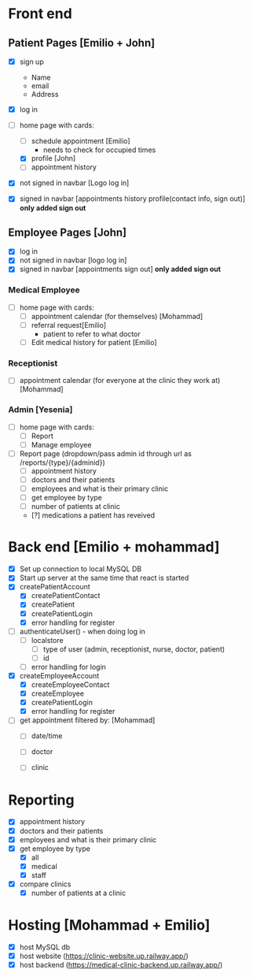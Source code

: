 # Front end
## Patient Pages [Emilio + John]

- [X] sign up 
    - Name
    - email
    - Address

- [X] log in
- [ ] home page with cards:
    - [ ] schedule appointment [Emilio]
        - needs to check for occupied times
    - [x] profile [John]
    - [ ] appointment history
- [X] not signed in navbar [Logo    log in]
- [X] signed in navbar [appointments    history    profile(contact info, sign out)] **only added sign out**
    
## Employee Pages [John]

- [X] log in
- [X] not signed in navbar [logo    log in]
- [X] signed in navbar [appointments    sign out]  **only added sign out**

### Medical Employee
- [ ] home page with cards:
    - [ ] appointment calendar (for themselves) [Mohammad]
    - [ ] referral request[Emilio]
        - patient to refer to what doctor
    - [ ] Edit medical history for patient [Emilio]

### Receptionist

- [ ] appointment calendar (for everyone at the clinic they work at) [Mohammad]  

### Admin [Yesenia]

- [ ] home page with cards:
    - [ ] Report 
    - [ ] Manage employee
- [ ] Report page (dropdown/pass admin id through url as /reports/{type}/{adminid})
    - [ ] appointment history
    - [ ] doctors and their patients
    - [ ] employees and what is their primary clinic
    - [ ] get employee by type
    - [ ] number of patients at clinic 
    - [?] medications a patient has reveived 

# Back end [Emilio + mohammad]

- [x] Set up connection to local MySQL DB
- [x] Start up server at the same time that react is started
- [x] createPatientAccount
    - [x] createPatientContact
    - [x] createPatient
    - [x] createPatientLogin
    - [x] error handling for register

- [ ] authenticateUser() - when doing log in
    - [ ] localstore
        - [ ] type of user (admin, receptionist, nurse, doctor, patient)
        - [ ] id

    - [ ] error handling for login

- [x] createEmployeeAccount
    - [x] createEmployeeContact
    - [x] createEmployee
    - [x] createPatientLogin
    - [x] error handling for register

- [ ] get appointment filtered by: [Mohammad]
    - [ ] date/time
    - [ ] doctor 
    - [ ] clinic


# Reporting 
- [x] appointment history
- [x] doctors and their patients
- [x] employees and what is their primary clinic
- [x] get employee by type
    - [x] all
    - [x] medical
    - [x] staff
- [x] compare clinics
    - [x] number of patients at a clinic

# Hosting [Mohammad + Emilio]

- [x] host MySQL db
- [x] host website (https://clinic-website.up.railway.app/)
- [x] host backend (https://medical-clinic-backend.up.railway.app/)
